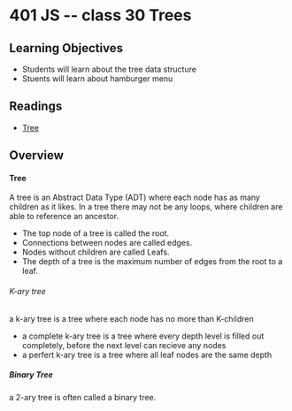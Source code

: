 # 401 JS -- class 30 Trees

## Learning Objectives
* Students will learn about the tree data structure
* Stuents will learn about hamburger menu

## Readings
* [Tree](https://en.wikipedia.org/wiki/Tree_(data_structure))

## Overview
#### Tree 
A tree is an Abstract Data Type (ADT) where each node has as many children as it likes. In a tree there may not be any loops, where children are able to reference an ancestor. 
* The top node of a tree is called the root.
* Connections between nodes are called edges. 
* Nodes without children are called Leafs.  
* The depth of a tree is the maximum number of edges from the root to a leaf.

###### K-ary tree
a k-ary tree is a tree where each node has no more than K-children
* a complete k-ary tree is a tree where every depth level is filled out completely, before the next level can recieve any nodes
* a perfert k-ary tree is a tree where all leaf nodes are the same depth

##### Binary Tree
a 2-ary tree is often called a binary tree.
